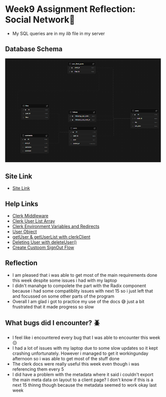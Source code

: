 # **Week9 Assignment Reflection: Social Network💬**

- My SQL queries are in my _lib_ file in my server

## Database Schema

![alt text](<public/Database schema week 9.png>)

## Site Link

- [Site Link](https://week-9-social-network-assignment.vercel.app/)

## Help Links

- [Clerk Middleware](https://clerk.com/docs/references/nextjs/clerk-middleware)
- [Clerk User List Array](https://clerk.com/docs/references/backend/user/get-user-list)
- [Clerk Environment Variables and Redirects](https://clerk.com/docs/deployments/clerk-environment-variables#sign-in-and-sign-up-redirects)
- [User Object](https://clerk.com/docs/references/javascript/user/user)
- [getUser & getUserList with clerkClient](https://clerk.com/docs/references/backend/overview)
- [Deleting User with deleteUser()](https://clerk.com/docs/references/backend/user/delete-user)
- [Create Custoom SignOut Flow](https://clerk.com/docs/custom-flows/sign-out)

## Reflection

- I am pleased that i was able to get most of the main requirements done this week despite some issues i had with my laptop
- I didn't manahge to compolete the part with the Radix component because i had some compatiblity issues with next 15 so i just left that and focussed on some other parts of the program
- Overall I am glad i got to practice my use of the docs 😅 just a bit frustrated that it made progress so slow

## What bugs did I encounter? 🪲

- I feel like i encountered every bug that I was able to encounter this week 😔
- I had a lot of issues with my laptop due to some slow updates so it kept crashing unfortunately. However i managed to get it workingunday afternoon so i was able to get most of the stuff done
- The clerk docs were really useful this week even though i was referencing them every 5
- I did have a problem with the metadata where it said i couldn't export the main meta data on layout to a client page? I don't know if this is a next 15 thinng though because the metadata seemed to work okay last week
